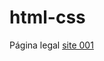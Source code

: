 # html-css

Página legal
<a href= "https://oi-sac.github.io/html-css/Exercicio/d10/desafio.html"> site 001 </a>

